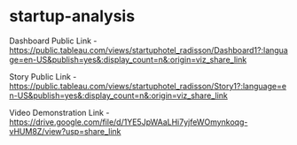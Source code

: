 # startup-analysis


Dashboard Public Link - https://public.tableau.com/views/startuphotel_radisson/Dashboard1?:language=en-US&publish=yes&:display_count=n&:origin=viz_share_link

Story Public Link - https://public.tableau.com/views/startuphotel_radisson/Story1?:language=en-US&publish=yes&:display_count=n&:origin=viz_share_link

Video Demonstration Link - https://drive.google.com/file/d/1YE5JpWAaLHi7yjfeWOmynkoqg-vHUM8Z/view?usp=share_link
